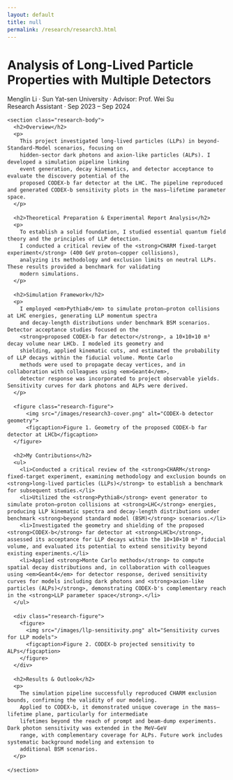 ```yaml
---
layout: default
title: null
permalink: /research/research3.html
---
```


<html lang="en">
<head>
  <meta charset="UTF-8">
  <title>Analysis of Long-Lived Particle Properties with Multiple Detectors</title>
  <link rel="stylesheet" href="research.css">
</head>
<body>
<div id="research-detail">
  <div class="content-card">
    <h1 class="page__title">
      Analysis of Long-Lived Particle Properties with Multiple Detectors
    </h1>
    <p class="meta">
      Menglin Li · Sun Yat-sen University · Advisor: Prof. Wei Su<br>
      Research Assistant · Sep 2023 – Sep 2024
    </p>

    <section class="research-body">
      <h2>Overview</h2>
      <p>
        This project investigated long-lived particles (LLPs) in beyond-Standard-Model scenarios, focusing on 
        hidden-sector dark photons and axion-like particles (ALPs). I developed a simulation pipeline linking 
        event generation, decay kinematics, and detector acceptance to evaluate the discovery potential of the 
        proposed CODEX-b far detector at the LHC. The pipeline reproduced and generated CODEX-b sensitivity plots in the mass–lifetime parameter space.
      </p>

      <h2>Theoretical Preparation & Experimental Report Analysis</h2>
      <p>
        To establish a solid foundation, I studied essential quantum field theory and the principles of LLP detection. 
        I conducted a critical review of the <strong>CHARM fixed-target experiment</strong> (400 GeV proton–copper collisions), 
        analyzing its methodology and exclusion limits on neutral LLPs. These results provided a benchmark for validating 
        modern simulations.
      </p>

      <h2>Simulation Framework</h2>
      <p>
        I employed <em>Pythia8</em> to simulate proton–proton collisions at LHC energies, generating LLP momentum spectra 
        and decay-length distributions under benchmark BSM scenarios. Detector acceptance studies focused on the 
        <strong>proposed CODEX-b far detector</strong>, a 10×10×10 m³ decay volume near LHCb. I modeled its geometry and 
        shielding, applied kinematic cuts, and estimated the probability of LLP decays within the fiducial volume. Monte Carlo 
        methods were used to propagate decay vertices, and in collaboration with colleagues using <em>Geant4</em>, 
        detector response was incorporated to project observable yields. Sensitivity curves for dark photons and ALPs were derived.
      </p>

      <figure class="research-figure">
          <img src="/images/research3-cover.png" alt="CODEX-b detector geometry">
          <figcaption>Figure 1. Geometry of the proposed CODEX-b far detector at LHCb</figcaption>
      </figure>

      <h2>My Contributions</h2>
      <ul>
        <li>Conducted a critical review of the <strong>CHARM</strong> fixed-target experiment, examining methodology and exclusion bounds on <strong>long-lived particles (LLPs)</strong> to establish a benchmark for subsequent studies.</li>
        <li>Utilized the <strong>Pythia8</strong> event generator to simulate proton–proton collisions at <strong>LHC</strong> energies, producing LLP kinematic spectra and decay-length distributions under benchmark <strong>beyond standard model (BSM)</strong> scenarios.</li>
        <li>Investigated the geometry and shielding of the proposed <strong>CODEX-b</strong> far detector at <strong>LHCb</strong>, assessed its acceptance for LLP decays within the 10×10×10 m³ fiducial volume, and evaluated its potential to extend sensitivity beyond existing experiments.</li>
        <li>Applied <strong>Monte Carlo methods</strong> to compute spatial decay distributions and, in collaboration with colleagues using <em>Geant4</em> for detector response, derived sensitivity curves for models including dark photons and <strong>axion-like particles (ALPs)</strong>, demonstrating CODEX-b's complementary reach in the <strong>LLP parameter space</strong>.</li>
      </ul>
      
      <div class="research-figure">
        <figure>
          <img src="/images/llp-sensitivity.png" alt="Sensitivity curves for LLP models">
          <figcaption>Figure 2. CODEX-b projected sensitivity to ALPs</figcaption>
        </figure>
      </div>

      <h2>Results & Outlook</h2>
      <p>
        The simulation pipeline successfully reproduced CHARM exclusion bounds, confirming the validity of our modeling. 
        Applied to CODEX-b, it demonstrated unique coverage in the mass–lifetime plane, particularly for intermediate 
        lifetimes beyond the reach of prompt and beam-dump experiments. Dark photon sensitivity was extended in the MeV–GeV 
        range, with complementary coverage for ALPs. Future work includes systematic background modeling and extension to 
        additional BSM scenarios.
      </p>

    </section>
  </div>
</div>
</body>
</html>
